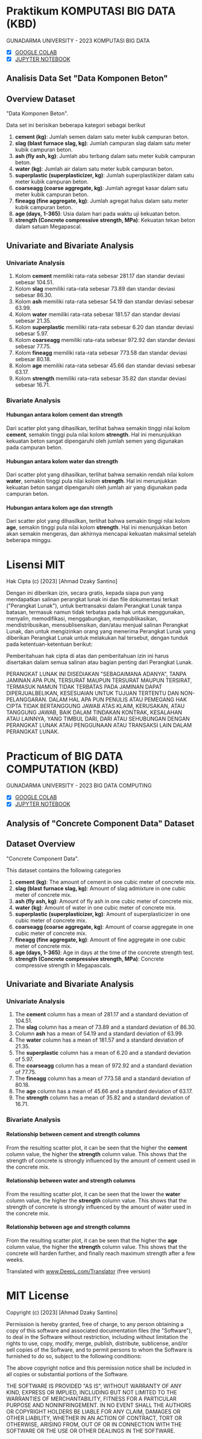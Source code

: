 # Praktikum KOMPUTASI BIG DATA (KBD)

GUNADARMA UNIVERSITY - 2023
KOMPUTASI BIG DATA

- [x] [GOOGLE COLAB](https://colab.research.google.com/)
- [x] [JUPYTER NOTEBOOK](https://jupyter.org/try)

## Analisis Data Set "Data Komponen Beton"

## Overview Dataset

"Data Komponen Beton".

Data set ini berisikan beberapa kategori sebagai berikut

1. **cement (kg)**: Jumlah semen dalam satu meter kubik campuran beton.
2. **slag (blast furnace slag, kg)**: Jumlah campuran slag dalam satu meter kubik campuran beton.
3. **ash (fly ash, kg)**: Jumlah abu terbang dalam satu meter kubik campuran beton.
4. **water (kg)**: Jumlah air dalam satu meter kubik campuran beton.
5. **superplastic (superplasticizer, kg)**: Jumlah superplastikizer dalam satu meter kubik campuran beton.
6. **coarseagg (coarse aggregate, kg)**: Jumlah agregat kasar dalam satu meter kubik campuran beton.
7. **fineagg (fine aggregate, kg)**: Jumlah agregat halus dalam satu meter kubik campuran beton.
8. **age (days, 1-365)**: Usia dalam hari pada waktu uji kekuatan beton.
9. **strength (Concrete compressive strength, MPa)**: Kekuatan tekan beton dalam satuan Megapascal.

## Univariate and Bivariate Analysis

### Univariate Analysis

1. Kolom **cement** memiliki rata-rata sebesar 281.17 dan standar deviasi sebesar 104.51.
2. Kolom **slag** memiliki rata-rata sebesar 73.89 dan standar deviasi sebesar 86.30.
3. Kolom **ash** memiliki rata-rata sebesar 54.19 dan standar deviasi sebesar 63.99.
4. Kolom **water** memiliki rata-rata sebesar 181.57 dan standar deviasi sebesar 21.35.
5. Kolom **superplastic** memiliki rata-rata sebesar 6.20 dan standar deviasi sebesar 5.97.
6. Kolom **coarseagg** memiliki rata-rata sebesar 972.92 dan standar deviasi sebesar 77.75.
7. Kolom **fineagg** memiliki rata-rata sebesar 773.58 dan standar deviasi sebesar 80.18.
8. Kolom **age** memiliki rata-rata sebesar 45.66 dan standar deviasi sebesar 63.17.
9. Kolom **strength** memiliki rata-rata sebesar 35.82 dan standar deviasi sebesar 16.71.

### Bivariate Analysis

#### Hubungan antara kolom cement dan strength

Dari scatter plot yang dihasilkan, terlihat bahwa semakin tinggi nilai kolom **cement**, semakin tinggi pula nilai kolom **strength**. Hal ini menunjukkan kekuatan beton sangat dipengaruhi oleh jumlah semen yang digunakan pada campuran beton.

#### Hubungan antara kolom water dan strength

Dari scatter plot yang dihasilkan, terlihat bahwa semakin rendah nilai kolom **water**, semakin tinggi pula nilai kolom **strength**. Hal ini menunjukkan kekuatan beton sangat dipengaruhi oleh jumlah air yang digunakan pada campuran beton.

#### Hubungan antara kolom age dan strength

Dari scatter plot yang dihasilkan, terlihat bahwa semakin tinggi nilai kolom **age**, semakin tinggi pula nilai kolom **strength**. Hal ini menunjukkan beton akan semakin mengeras, dan akhirnya mencapai kekuatan maksimal setelah beberapa minggu.

# Lisensi MIT

Hak Cipta (c) [2023] [Ahmad Dzaky Santino]

Dengan ini diberikan izin, secara gratis, kepada siapa pun yang mendapatkan salinan
perangkat lunak ini dan file dokumentasi terkait ("Perangkat Lunak"), untuk bertransaksi
dalam Perangkat Lunak tanpa batasan, termasuk namun tidak terbatas pada hak
untuk menggunakan, menyalin, memodifikasi, menggabungkan, mempublikasikan, mendistribusikan, mensublisensikan, dan/atau menjual
salinan Perangkat Lunak, dan untuk mengizinkan orang yang menerima Perangkat Lunak
yang diberikan Perangkat Lunak untuk melakukan hal tersebut, dengan tunduk pada ketentuan-ketentuan berikut:

Pemberitahuan hak cipta di atas dan pemberitahuan izin ini harus disertakan dalam semua
salinan atau bagian penting dari Perangkat Lunak.

PERANGKAT LUNAK INI DISEDIAKAN "SEBAGAIMANA ADANYA", TANPA JAMINAN APA PUN, TERSURAT MAUPUN
TERSURAT MAUPUN TERSIRAT, TERMASUK NAMUN TIDAK TERBATAS PADA JAMINAN DAPAT DIPERJUALBELIKAN,
KESESUAIAN UNTUK TUJUAN TERTENTU DAN NON-PELANGGARAN. DALAM HAL APA PUN
PENULIS ATAU PEMEGANG HAK CIPTA TIDAK BERTANGGUNG JAWAB ATAS KLAIM, KERUSAKAN, ATAU
TANGGUNG JAWAB, BAIK DALAM TINDAKAN KONTRAK, KESALAHAN ATAU LAINNYA, YANG TIMBUL DARI,
DARI ATAU SEHUBUNGAN DENGAN PERANGKAT LUNAK ATAU PENGGUNAAN ATAU TRANSAKSI LAIN DALAM
PERANGKAT LUNAK.

# Practicum of BIG DATA COMPUTATION (KBD)

GUNADARMA UNIVERSITY - 2023
BIG DATA COMPUTING

- [x] [GOOGLE COLAB](https://colab.research.google.com/)
- [x] [JUPYTER NOTEBOOK](https://jupyter.org/try)

## Analysis of "Concrete Component Data" Dataset

## Dataset Overview

"Concrete Component Data".

This dataset contains the following categories

1. **cement (kg)**: The amount of cement in one cubic meter of concrete mix.
2. **slag (blast furnace slag, kg)**: Amount of slag admixture in one cubic meter of concrete mix.
3. **ash (fly ash, kg)**: Amount of fly ash in one cubic meter of concrete mix.
4. **water (kg)**: Amount of water in one cubic meter of concrete mix.
5. **superplastic (superplasticizer, kg)**: Amount of superplasticizer in one cubic meter of concrete mix.
6. **coarseagg (coarse aggregate, kg)**: Amount of coarse aggregate in one cubic meter of concrete mix.
7. **fineagg (fine aggregate, kg)**: Amount of fine aggregate in one cubic meter of concrete mix.
8. **age (days, 1-365)**: Age in days at the time of the concrete strength test.
9. **strength (Concrete compressive strength, MPa)**: Concrete compressive strength in Megapascals.

## Univariate and Bivariate Analysis

### Univariate Analysis

1. The **cement** column has a mean of 281.17 and a standard deviation of 104.51.
2. The **slag** column has a mean of 73.89 and a standard deviation of 86.30.
3. Column **ash** has a mean of 54.19 and a standard deviation of 63.99.
4. The **water** column has a mean of 181.57 and a standard deviation of 21.35.
5. The **superplastic** column has a mean of 6.20 and a standard deviation of 5.97.
6. The **coarseagg** column has a mean of 972.92 and a standard deviation of 77.75.
7. The **fineagg** column has a mean of 773.58 and a standard deviation of 80.18.
8. The **age** column has a mean of 45.66 and a standard deviation of 63.17.
9. The **strength** column has a mean of 35.82 and a standard deviation of 16.71.

### Bivariate Analysis

#### Relationship between cement and strength columns

From the resulting scatter plot, it can be seen that the higher the **cement** column value, the higher the **strength** column value. This shows that the strength of concrete is strongly influenced by the amount of cement used in the concrete mix.

#### Relationship between water and strength columns

From the resulting scatter plot, it can be seen that the lower the **water** column value, the higher the **strength** column value. This shows that the strength of concrete is strongly influenced by the amount of water used in the concrete mix.

#### Relationship between age and strength columns

From the resulting scatter plot, it can be seen that the higher the **age** column value, the higher the **strength** column value. This shows that the concrete will harden further, and finally reach maximum strength after a few weeks.

Translated with www.DeepL.com/Translator (free version)

# MIT License

Copyright (c) [2023] [Ahmad Dzaky Santino]

Permission is hereby granted, free of charge, to any person obtaining a copy
of this software and associated documentation files (the "Software"), to deal
in the Software without restriction, including without limitation the rights
to use, copy, modify, merge, publish, distribute, sublicense, and/or sell
copies of the Software, and to permit persons to whom the Software is
furnished to do so, subject to the following conditions:

The above copyright notice and this permission notice shall be included in all
copies or substantial portions of the Software.

THE SOFTWARE IS PROVIDED "AS IS", WITHOUT WARRANTY OF ANY KIND, EXPRESS OR
IMPLIED, INCLUDING BUT NOT LIMITED TO THE WARRANTIES OF MERCHANTABILITY,
FITNESS FOR A PARTICULAR PURPOSE AND NONINFRINGEMENT. IN NO EVENT SHALL THE
AUTHORS OR COPYRIGHT HOLDERS BE LIABLE FOR ANY CLAIM, DAMAGES OR OTHER
LIABILITY, WHETHER IN AN ACTION OF CONTRACT, TORT OR OTHERWISE, ARISING FROM,
OUT OF OR IN CONNECTION WITH THE SOFTWARE OR THE USE OR OTHER DEALINGS IN THE
SOFTWARE.
